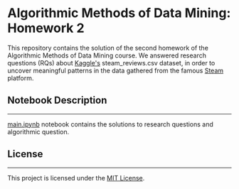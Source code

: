 # Algorithmic Methods of Data Mining: Homework 2
This repository contains the solution of the second homework of the Algorithmic Methods of Data Mining course.
We answered research questions (RQs) about [Kaggle's](https://www.kaggle.com/datasets/najzeko/steam-reviews-2021)  steam_reviews.csv dataset, in order to uncover meaningful patterns in the data gathered from the famous [Steam](https://store.steampowered.com/) platform.

## Notebook Description
-----------
[main.ipynb](./main.ipynb) notebook contains the solutions to research questions and algorithmic question.

## License
----------
This project is licensed under the [MIT License](./LICENSE).
